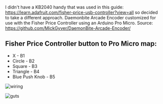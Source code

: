 I didn't have a KB2040 handy that was used in this guide: https://learn.adafruit.com/fisher-price-usb-controller?view=all so decided to take a different approach.
Daemonbite Arcade Encoder customized for use with the Fisher Price Controller using an Arduino Pro Micro. Source: https://github.com/MickGyver/DaemonBite-Arcade-Encoder/

## Fisher Price Controller button to Pro Micro map:

* X - B1
* Circle - B2
* Square - B3
* Triangle - B4
* Blue Push Knob - B5

![wiring](https://github.com/svirant/FisherPriceController_Arduino/assets/62872229/927fd66c-30b1-4238-81b8-79b671a74bb7)

![guts](https://github.com/svirant/FisherPriceController_Arduino/assets/62872229/fc62230c-be8a-49b3-b64d-884a8ae3294b)
